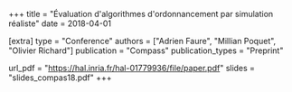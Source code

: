 +++
title = "Évaluation d'algorithmes d'ordonnancement par simulation réaliste"
date = 2018-04-01

[extra]
type = "Conference"
authors = ["Adrien Faure", "Millian Poquet", "Olivier Richard"]
publication = "Compass"
publication_types = "Preprint"

url_pdf = "https://hal.inria.fr/hal-01779936/file/paper.pdf"
slides = "slides_compas18.pdf"
+++

